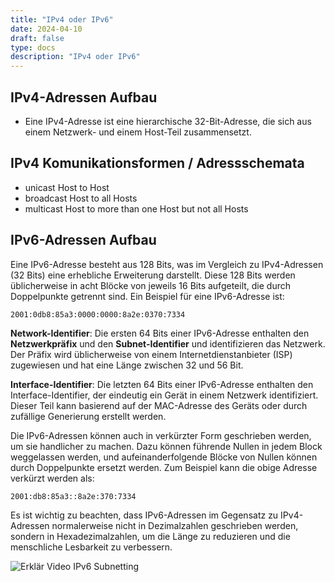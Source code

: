 ```yaml
---
title: "IPv4 oder IPv6"
date: 2024-04-10
draft: false
type: docs
description: "IPv4 oder IPv6"
---
```


## IPv4-Adressen Aufbau

- Eine IPv4-Adresse ist eine hierarchische 32-Bit-Adresse, die sich aus einem Netzwerk- und einem Host-Teil zusammensetzt.

## IPv4 Komunikationsformen / Adressschemata

- unicast	Host to Host
- broadcast	Host to all Hosts
- multicast	Host to more than one Host but not all Hosts

## IPv6-Adressen Aufbau

Eine IPv6-Adresse besteht aus 128 Bits, was im Vergleich zu IPv4-Adressen (32 Bits) eine erhebliche Erweiterung darstellt. Diese 128 Bits werden üblicherweise in acht Blöcke von jeweils 16 Bits aufgeteilt, die durch Doppelpunkte getrennt sind. Ein Beispiel für eine IPv6-Adresse ist:

```
2001:0db8:85a3:0000:0000:8a2e:0370:7334
```

**Network-Identifier**: Die ersten 64 Bits einer IPv6-Adresse enthalten den **Netzwerkpräfix** und den **Subnet-Identifier** und identifizieren das Netzwerk. Der Präfix wird üblicherweise von einem Internetdienstanbieter (ISP) zugewiesen und hat eine Länge zwischen 32 und 56 Bit.

**Interface-Identifier**: Die letzten 64 Bits einer IPv6-Adresse enthalten den Interface-Identifier, der eindeutig ein Gerät in einem Netzwerk identifiziert. Dieser Teil kann basierend auf der MAC-Adresse des Geräts oder durch zufällige Generierung erstellt werden.

Die IPv6-Adressen können auch in verkürzter Form geschrieben werden, um sie handlicher zu machen. Dazu können führende Nullen in jedem Block weggelassen werden, und aufeinanderfolgende Blöcke von Nullen können durch Doppelpunkte ersetzt werden. Zum Beispiel kann die obige Adresse verkürzt werden als:

```
2001:db8:85a3::8a2e:370:7334
```

Es ist wichtig zu beachten, dass IPv6-Adressen im Gegensatz zu IPv4-Adressen normalerweise nicht in Dezimalzahlen geschrieben werden, sondern in Hexadezimalzahlen, um die Länge zu reduzieren und die menschliche Lesbarkeit zu verbessern.


![Erklär Video IPv6 Subnetting](https://www.youtube.com/watch?v=z2NDIHsxP1Q&t=458s)